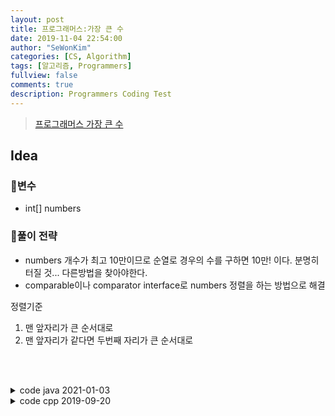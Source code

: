 ```yaml
---
layout: post
title: 프로그래머스:가장 큰 수
date: 2019-11-04 22:54:00
author: "SeWonKim"
categories: [CS, Algorithm]
tags: [알고리즘, Programmers]
fullview: false
comments: true
description: Programmers Coding Test
---
```


> [프로그래머스 가장 큰 수](https://programmers.co.kr/learn/courses/30/lessons/42746)

## Idea

### 🥚변수

- int[] numbers

### 🍳풀이 전략

- numbers 개수가 최고 10만이므로 순열로 경우의 수를 구하면 10만! 이다. 분명히 터질 것... 다른방법을 찾아야한다.
- comparable이나 comparator interface로 numbers 정렬을 하는 방법으로 해결
  
정렬기준

1. 맨 앞자리가 큰 순서대로
2. 맨 앞자리가 같다면 두번째 자리가 큰 순서대로

&nbsp;  
&nbsp;


<details>
<summary>code java 2021-01-03</summary>
<div markdown="1">

```java
import java.util.*;

class Solution {
    public String solution(int[] numbers) {
        String answer = "";
        String[] strings = new String[numbers.length];
        
        Arrays.sort(numbers);
        
        boolean allZero = true;
        for(int i=0; i<numbers.length; i++) {
            if(numbers[i] != 0) allZero = false;
            strings[i] = Integer.toString(numbers[i]);
        }
        
        if(allZero) return "0";
        
        Arrays.sort(strings, new Comparator<String>() {
            @Override
            public int compare(String o1, String o2) {  
                
                if(o1.equals("0") && o2.equals("0"))  return 1;
                
                int index = 0;
                if(o1.charAt(index) != o2.charAt(index)) {
                    return (o2.charAt(index) - '0') - (o1.charAt(index) -'0');
                }
                
                int num1 = Integer.parseInt(o1+o2);
                int num2 = Integer.parseInt(o2+o1);
                if(num2 - num1 > 0)  return 1;
                else                return -1;
            }
        });
            
        for(int i=0; i<numbers.length; i++) {
            answer += strings[i];
        }
        return answer;
    }
}
```

</div>
</details>


<details>
<summary>code cpp 2019-09-20</summary>
<div markdown="1">

## Idea

1. numbers 배열로 만들 수 있는 모든 경우의 수를 구한다. next permutation 이용.
2. 배열을 배치된 순서대로 이어 붙여 str을 만든다.
3. 2번에서 만든 것들 중 최댓값이 정답.

### 효율성을 높이자

최악의 경우 100,000!번 탐색해야하므로 시간내에 처리할 수 없다. 다른 방법을 생각해봐야한다.

👉sort 할 때 **비교함수**를 사용한다.     
모든 숫자를 문자열로 만들어서 `a + b > b + a`를 만족하도록 정렬한다.

### Code

```cpp
#include <string>
#include <vector>
#include <algorithm>

using namespace std;

bool cmp(const string &a, const string &b){
    return a+b > b+a ? true : false;
}

string solution(vector<int> numbers) {
    
    vector<string> str;
    for(int i=0; i<numbers.size(); i++){
        str.push_back(to_string(numbers[i]));
    }
    sort(str.begin(), str.end(), cmp);
    
    string answer;
    for(int i=0; i<str.size(); i++){
        answer += str[i];
    }
    if(answer[0] == '0'){
        answer = '0';
    }
    return answer;
}
```

## Review

한 번 풀이를 생각하고 실패하면 다른 방법으로 사고를 전환하는게 쉽지 않다.     
비교함수를 이용하면 간단히 풀리는데 많이 사용해보지 않아서 생각하기가 쉽지 않았다. 숫자 범위가 1,000 이하니까 숫자를 4자리로 만들어서 하는 방법도 찾아보았는데 구현하기가 너무 복잡한 것 같다.

</div>
</details>

&nbsp;  
&nbsp;

